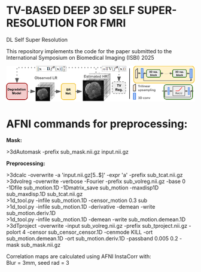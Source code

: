 # TV-BASED DEEP 3D SELF SUPER-RESOLUTION FOR FMRI
DL Self Super Resolution

This repository implements the code for the paper submitted to the International Symposium on Biomedical Imaging (ISBI) 2025

![Image](SR_model_compact_v3.png)

# AFNI commands for preprocessing:

**Mask:**

\>3dAutomask -prefix sub_mask.nii.gz input.nii.gz

**Preprocessing:**

\>3dcalc -overwrite -a 'input.nii.gz[5..$]' -expr 'a' -prefix sub_tcat.nii.gz  
\>3dvolreg -overwrite -verbose -Fourier -prefix sub_volreg.nii.gz -base 0 -1Dfile sub_motion.1D -1Dmatrix_save sub_motion -maxdisp1D sub_maxdisp.1D sub_tcat.nii.gz  
\>1d_tool.py -infile sub_motion.1D -censor_motion 0.3 sub  
\>1d_tool.py -infile sub_motion.1D -derivative -demean -write sub_motion.deriv.1D  
\>1d_tool.py -infile sub_motion.1D -demean -write sub_motion.demean.1D  
\>3dTproject -overwrite -input sub_volreg.nii.gz -prefix sub_tproject.nii.gz -polort 4 -censor sub_censor_censor.1D -cenmode KILL -ort sub_motion.demean.1D -ort sub_motion.deriv.1D -passband 0.005 0.2 -mask sub_mask.nii.gz  

Correlation maps are calculated using AFNI InstaCorr with:  
Blur = 3mm, seed rad = 3

